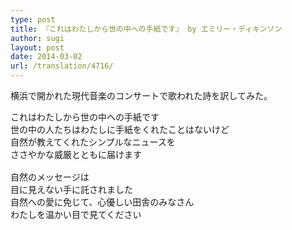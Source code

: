 ```yaml
---
type: post
title: 『これはわたしから世の中への手紙です』 by エミリー・ディキンソン
author: sugi
layout: post
date: 2014-03-02
url: /translation/4716/
---
```

横浜で開かれた現代音楽のコンサートで歌われた詩を訳してみた。

<pre>これはわたしから世の中への手紙です
世の中の人たちはわたしに手紙をくれたことはないけど
自然が教えてくれたシンプルなニュースを
ささやかな威厳とともに届けます

自然のメッセージは
目に見えない手に託されました
自然への愛に免じて、心優しい田舎のみなさん
わたしを温かい目で見てください
</pre>
